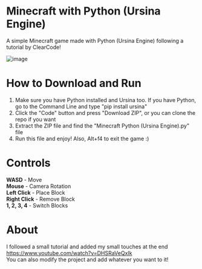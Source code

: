 # Minecraft with Python (Ursina Engine)
A simple Minecraft game made with Python (Ursina Engine) following a tutorial by ClearCode!

![image](https://user-images.githubusercontent.com/85440857/161966105-5a920a97-7d65-44ec-b126-cbc8eff0ae65.png)


# How to Download and Run
1. Make sure you have Python installed and Ursina too. If you have Python, go to the Command Line and type "pip install ursina"
2. Click the "Code" button and press "Download ZIP", or you can clone the repo if you want
3. Extract the ZIP file and find the "Minecraft Python (Ursina Engine).py" file
4. Run this file and enjoy! Also, Alt+f4 to exit the game :)

# Controls
**WASD** - Move <br />
**Mouse** - Camera Rotation <br />
**Left Click** - Place Block <br />
**Right Click** - Remove Block <br />
**1, 2, 3, 4** - Switch Blocks <br />

# About
I followed a small tutorial and added my small touches at the end https://www.youtube.com/watch?v=DHSRaVeQxIk <br />
You can also modify the project and add whatever you want to it!
